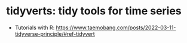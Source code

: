 # tidyverts: tidy tools for time series
* Tutorials with R: https://www.taemobang.com/posts/2022-03-11-tidyverse-principle/#ref-tidyvert
